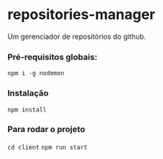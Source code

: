 # repositories-manager
Um gerenciador de repositórios do github.

### Pré-requisitos globais:
`npm i -g nodemon`

### Instalação
`npm install`

### Para rodar o projeto
`cd client`
`npm run start`
